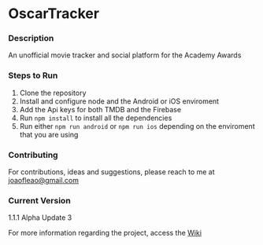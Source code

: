 # OscarTracker

### Description
An unofficial movie tracker and social platform for the Academy Awards

### Steps to Run
1. Clone the repository
2. Install and configure node and the Android or iOS enviroment
3. Add the Api keys for both TMDB and the Firebase
4. Run `npm install` to install all the dependencies
5. Run either `npm run android` or `npm run ios` depending on the enviroment that you are using

### Contributing
For contributions, ideas and suggestions, please reach to me at joaofleao@gmail.com

### Current Version
1.1.1 Alpha Update 3


For more information regarding the project, access the [Wiki](https://github.com/joaofleao/OscarTracker/wiki)
